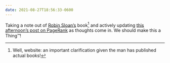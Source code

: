 ```yaml
---
date: 2021-08-27T18:56:33-0600
---
```


Taking a note out of [Robin Sloan’s][rs] book[^book] and actively updating [this afternoon’s post on PageRank][post] as thoughts come in. We should make this a Thing™!

[rs]: https://www.robinsloan.com
[post]: https://v5.chriskrycho.com/journal/what-if-pagerank-was-a-mistake/

[^book]: Well, website: an important clarification given the man has published actual books!
